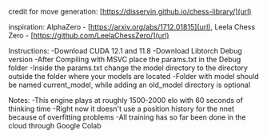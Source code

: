 credit for move generation: [https://disservin.github.io/chess-library/](url)

inspiration: AlphaZero - [https://arxiv.org/abs/1712.01815](url), Leela Chess Zero - [https://github.com/LeelaChessZero/](url)


Instructions:
-Download CUDA 12.1 and 11.8
-Download Libtorch Debug version
-After Compiling with MSVC place the params.txt in the Debug folder
-Inside the params.txt change the model directory to the directory outside the folder where your models are located
-Folder with model should be named current_model, while adding an old_model directory is optional


Notes:
-This engine plays at roughly 1500-2000 elo with 60 seconds of thinking time
-Right now it doesn't use a position history for the nnet because of overfitting problems
-All training has so far been done in the cloud through Google Colab
